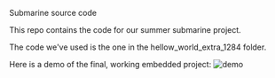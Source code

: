 Submarine source code

This repo contains the code for our summer submarine project.

The code we've used is the one in the hellow_world_extra_1284 folder. 

Here is a demo of the final, working embedded project:
![demo](output.gif)
